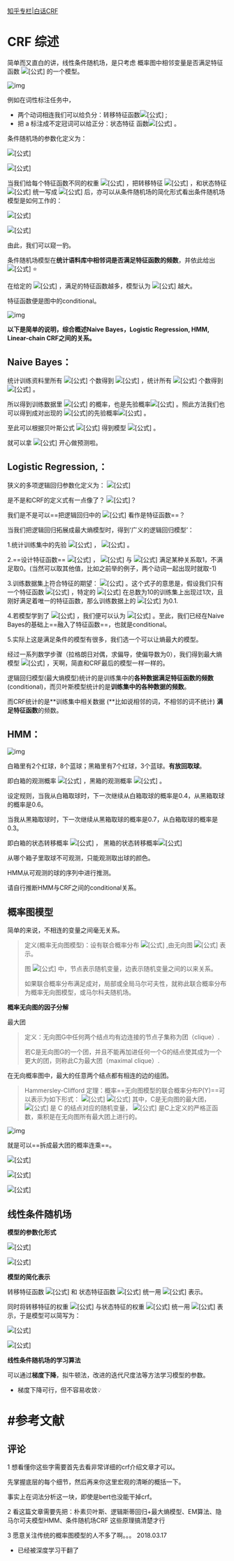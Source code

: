 [知乎专栏|白话CRF](https://zhuanlan.zhihu.com/p/34261803)



# **CRF 综述**

简单而又直白的讲，线性条件随机场，是只考虑 概率图中相邻变量是否满足特征函数 ![[公式]](https://www.zhihu.com/equation?tex=F%28y%2Cx%29) 的一个模型。

![img](https://raw.githubusercontent.com/DaiDuncan/PicUploader/main/img3/20210608155439.jpeg)

例如在词性标注任务中，

- 两个动词相连我们可以给负分：转移特征函数![[公式]](https://www.zhihu.com/equation?tex=t%28y_%7B2%7D%3Dv.%2Cy_%7B3%7D%3Dv.%2Cx%2Ci%29+%3D+-1) ; 
- 把 a 标注成不定冠词可以给正分：状态特征 函数![[公式]](https://www.zhihu.com/equation?tex=s%28y_%7B3%7D%3Dart.%2Cx%2Ci%29+%3D+1) 。 



条件随机场的参数化定义为：

![[公式]](https://www.zhihu.com/equation?tex=P%28y%7Cx%29+%3D+%5Cfrac%7B1%7D%7BZ%28x%29%7Dexp%28+%5Csum_%7Bi%2Ck%7D%5E%7B%7D%7B%5Clambda_%7Bk%7D%7Dt_%7Bk%7D%28y_%7Bi-1%7D%2Cy_%7Bi%7D%2Cx%2Ci%29%2B%5Csum_%7Bi%2Cl%7D%5E%7B%7D%7B%5Cmu_%7Bl%7D%7Ds_%7Bl%7D%28y_%7Bi%7D%2Cx%2Ci%29+%29)

![[公式]](https://www.zhihu.com/equation?tex=Z%28x%29%3D+%5Csum_%7By%7D%5E%7B%7D%7Bexp%28+%5Csum_%7Bi%2Ck%7D%5E%7B%7D%7B%5Clambda_%7Bk%7D%7Dt_%7Bk%7D%28y_%7Bi-1%7D%2Cy_%7Bi%7D%2Cx%2Ci%29%2B%5Csum_%7Bi%2Cl%7D%5E%7B%7D%7B%5Cmu_%7Bl%7D%7Ds_%7Bl%7D%28y_%7Bi%7D%2Cx%2Ci%29+%29%7D)



当我们给每个特征函数不同的权重 ![[公式]](https://www.zhihu.com/equation?tex=%5Comega) ，把转移特征 ![[公式]](https://www.zhihu.com/equation?tex=t%28y_%7Bi-1%7D%2Cy_%7Bi%7D%2Cx%2Ci%29+) ，和状态特征 ![[公式]](https://www.zhihu.com/equation?tex=s%28y_%7Bi%7D%2Cx%2Ci%29+) 统一写成 ![[公式]](https://www.zhihu.com/equation?tex=F%28y%2Cx%29) 后，亦可以从条件随机场的简化形式看出条件随机场模型是如何工作的：

![[公式]](https://www.zhihu.com/equation?tex=P_%7Bw%7D%28y%7Cx%29+%3D+%5Cfrac%7B1%7D%7BZ_%7BW%7D%28x%29%7Dexp%28+w%5Ccdot+F%28y%2Cx%29+%29)

![[公式]](https://www.zhihu.com/equation?tex=Z_%7Bw%7D%28x%29+%3D+%5Csum_%7By%7D%5E%7B%7D%7Bexp%28+w%5Ccdot+F%28y%2Cx%29+%29%7D)

由此，我们可以窥一豹。

条件随机场模型在**统计语料库中相邻词是否满足特征函数的频数**，并依此给出 ![[公式]](https://www.zhihu.com/equation?tex=P_%7Bw%7D%28y%7Cx%29) ⭐

在给定的 ![[公式]](https://www.zhihu.com/equation?tex=%28x%2Cy%29) ，满足的特征函数越多，模型认为 ![[公式]](https://www.zhihu.com/equation?tex=P_%7Bw%7D%28y%7Cx%29) 越大。





特征函数便是图中的conditional。

![img](https://raw.githubusercontent.com/DaiDuncan/PicUploader/main/img3/20210608155551.jpeg)



**以下是简单的说明，综合概述Naive Bayes，Logistic Regression, HMM, Linear-chain CRF之间的关系。**

## **Naive Bayes：**

统计训练资料里所有 ![[公式]](https://www.zhihu.com/equation?tex=x) 个数得到 ![[公式]](https://www.zhihu.com/equation?tex=V_%7Bx%7D) ，统计所有 ![[公式]](https://www.zhihu.com/equation?tex=X) 个数得到 ![[公式]](https://www.zhihu.com/equation?tex=V_%7BX%7D) 。

所以得到训练数据里 ![[公式]](https://www.zhihu.com/equation?tex=x) 的概率，也是先验概率![[公式]](https://www.zhihu.com/equation?tex=%5Ctilde%7BP%7D%28x%29+%3D+%5Cfrac%7BV_%7Bx%7D%7D%7BV_%7BX%7D%7D) 。照此方法我们也可以得到成对出现的 ![[公式]](https://www.zhihu.com/equation?tex=%28x%2Cy%29)的先验概率![[公式]](https://www.zhihu.com/equation?tex=%5Ctilde%7BP%7D%28x%2Cy%29+) 。

至此可以根据贝叶斯公式 ![[公式]](https://www.zhihu.com/equation?tex=%5Ctilde%7BP%7D%28x%29P%28y%7Cx%29+%3D+%5Ctilde%7BP%7D%28x%2Cy%29) 得到模型 ![[公式]](https://www.zhihu.com/equation?tex=P%28y%7Cx%29+%3D+%5Cfrac%7B%5Ctilde%7BP%7D%28x%2Cy%29%7D%7B%5Ctilde%7BP%7D%28x%29%7D) 。

就可以拿 ![[公式]](https://www.zhihu.com/equation?tex=P%28y%7Cx%29+) 开心做预测啦。





## **Logistic Regression,：**

狭义的多项逻辑回归参数化定义为： ![[公式]](https://www.zhihu.com/equation?tex=P%28Y%3Dk%7C+x%29+%3D+%5Cfrac%7B+exp%28w_%7Bk%7D%5Ccdot+x%29+%7D%7B+1%2B%5Csum_%7Bk%3D1%7D%5E%7BK-1%7D%7Bexp%28w_%7Bk%7D%5Ccdot+x%29%29%7D+%7D%2C+k+%3D+1%2C2%2C...%2CK-1)

是不是和CRF的定义式有一点像了？ ![[公式]](https://www.zhihu.com/equation?tex=P_%7Bw%7D%28y%7Cx%29+%3D+%5Cfrac%7Bexp%28+w%5Ccdot+F%28y%2Cx%29+%29%7D%7B%5Csum_%7By%7D%5E%7B%7D%7Bexp%28+w%5Ccdot+F%28y%2Cx%29+%29%7D%29%7D)？

我们是不是可以==把逻辑回归中的 ![[公式]](https://www.zhihu.com/equation?tex=w_%7Bk%7D%5Ccdot+x) 看作是特征函数==？



当我们把逻辑回归拓展成最大熵模型时，得到‘广义的逻辑回归模型’：

1.统计训练集中的先验 ![[公式]](https://www.zhihu.com/equation?tex=%5Ctilde%7BP%7D%28x%29+) ， ![[公式]](https://www.zhihu.com/equation?tex=%5Ctilde%7BP%7D%28x%2Cy%29+) 。

2.==设计特征函数== ![[公式]](https://www.zhihu.com/equation?tex=f%28x%2Cy%29) ， ![[公式]](https://www.zhihu.com/equation?tex=x) 与 ![[公式]](https://www.zhihu.com/equation?tex=y) 满足某种关系取1，不满足取0。(当然可以取其他值，比如之前举的例子，两个动词一起出现时就取-1)

3.训练数据集上符合特征的期望： ![[公式]](https://www.zhihu.com/equation?tex=E_%7B%5Ctilde%7BP%7D%7D+%3D+%5Csum_%7Bx%2Cy%7D%5E%7B%7D%7B%5Ctilde%7BP%7D%28x%2Cy%29f%28x%2Cy%29%7D) 。这个式子的意思是，假设我们只有一个特征函数 ![[公式]](https://www.zhihu.com/equation?tex=f) ，特定的 ![[公式]](https://www.zhihu.com/equation?tex=%28x%2Cy%29) 在总数为10的训练集上出现过1次，且刚好满足着唯一的特征函数，那么训练数据上的 ![[公式]](https://www.zhihu.com/equation?tex=E_%7B%5Ctilde%7BP%7D%7D+) 为0.1.

4.若模型学到了 ![[公式]](https://www.zhihu.com/equation?tex=P%28y%7Cx%29) ，我们便可以认为 ![[公式]](https://www.zhihu.com/equation?tex=%5Csum_%7Bx%2Cy%7D%5E%7B%7D%7B%5Ctilde%7BP%7D%28x%29P%28y%7Cx%29f%28x%2Cy%29%7D+%3D+%5Csum_%7Bx%2Cy%7D%5E%7B%7D%7B%5Ctilde%7BP%7D%28x%2Cy%29f%28x%2Cy%29%7D) 。至此，我们已经在Naive Bayes的基础上==融入了特征函数==，也就是conditional。

5.实际上这是满足条件的模型有很多，我们选一个可以让熵最大的模型。

经过一系列数学步骤（拉格朗日对偶，求偏导，使偏导数为0），我们得到最大熵模型 ![[公式]](https://www.zhihu.com/equation?tex=P_%7Bw%7D%28y%7Cx%29+%3D+%5Cfrac%7Bexp%28+w%5Ccdot+F%28y%2Cx%29+%29%7D%7B%5Csum_%7By%7D%5E%7B%7D%7Bexp%28+w%5Ccdot+F%28y%2Cx%29+%29%7D%29%7D) ，天啊，简直和CRF最后的模型一样一样的。





逻辑回归模型(最大熵模型)统计的是训练集中的**各种数据满足特征函数的频数**(conditional)，而贝叶斯模型统计的是**训练集中的各种数据的频数**。

而CRF统计的是**训练集中相关数据 (**比如说相邻的词，不相邻的词不统计) **满足特征函数**的频数。





## **HMM**：

![img](https://pic3.zhimg.com/80/v2-2092abe6f399ad504e65410b5a3f7e82_720w.jpg)

白箱里有2个红球，8个蓝球；黑箱里有7个红球，3个蓝球。**有放回取球**。

即白箱的观测概率 ![[公式]](https://www.zhihu.com/equation?tex=P_%7BO%E7%99%BD%7D+%3D+%E7%BA%A2%E7%90%830.2%EF%BC%8C%E8%93%9D%E7%90%830.8) ，黑箱的观测概率 ![[公式]](https://www.zhihu.com/equation?tex=P_%7BO%E9%BB%91%7D+%3D+%E7%BA%A2%E7%90%830.7%EF%BC%8C%E8%93%9D%E7%90%830.3) 。



设定规则，当我从白箱取球时，下一次继续从白箱取球的概率是0.4，从黑箱取球的概率是0.6。

当我从黑箱取球时，下一次继续从黑箱取球的概率是0.7，从白箱取球的概率是0.3。

即白箱的状态转移概率 ![[公式]](https://www.zhihu.com/equation?tex=P_%7BS%E7%99%BD%7D+%3D+%E7%99%BD%E7%AE%B10.4%EF%BC%8C%E9%BB%91%E7%AE%B10.6) ， 黑箱的状态转移概率![[公式]](https://www.zhihu.com/equation?tex=P_%7BS%E9%BB%91%7D+%3D+%E7%99%BD%E7%AE%B10.3%EF%BC%8C%E9%BB%91%E7%AE%B10.7)

从哪个箱子里取球不可观测，只能观测取出球的颜色。

HMM从可观测的球的序列中进行推测。

请自行推断HMM与CRF之间的conditional关系。





## **概率图模型**

简单的来说，不相连的变量之间毫无关系。

> 定义(概率无向图模型)：设有联合概率分布 ![[公式]](https://www.zhihu.com/equation?tex=P%28Y%29) ,由无向图 ![[公式]](https://www.zhihu.com/equation?tex=G+%3D+%28V%2CE%29) 表示。
>
> 图 ![[公式]](https://www.zhihu.com/equation?tex=G) 中，节点表示随机变量，边表示随机变量之间的以来关系。
>
> 如果联合概率分布满足成对，局部或全局马尔可夫性，就称此联合概率分布为概率无向图模型，或马尔科夫随机场。



**概率无向图的因子分解**

最大团

> 定义：无向图G中任何两个结点均有边连接的节点子集称为团（clique）.
>
> 若C是无向图G的一个团，并且不能再加进任何一个G的结点使其成为一个更大的团，则称此C为最大团（maximal clique）.



在无向概率图中，最大的任意两个结点都有相连的边的组团。

> Hammersley-Clifford 定理：概率==无向图模型的联合概率分布P(Y)==可以表示为如下形式：
> ![[公式]](https://www.zhihu.com/equation?tex=P%28Y%29+%3D+%5Cfrac%7B1%7D%7BZ%7D%5Csum_%7Bc%7D%5E%7B%7D%7B%5CPsi_%7Bc%7D%28Y_%7Bc%7D%29%7D)
> ![[公式]](https://www.zhihu.com/equation?tex=Z+%3D+%5Csum_%7BY%7D%5E%7B%7D%7B%5Cprod_%7Bc%7D%5E%7B%7D%5Cpsi_%7Bc%7D%28Y_%7Bc%7D%29%7D)
> 其中，C是无向图的最大团， ![[公式]](https://www.zhihu.com/equation?tex=Y_%7Bc%7D) 是 C 的结点对应的随机变量， ![[公式]](https://www.zhihu.com/equation?tex=%5CPsi_%7Bc%7D%28Y_%7Bc%7D%29) 是C上定义的严格正函数，乘积是在无向图所有最大团上进行的。

![img](https://raw.githubusercontent.com/DaiDuncan/PicUploader/main/img3/20210608160101.jpeg)

就是可以==拆成最大团的概率连乘==。

![[公式]](https://www.zhihu.com/equation?tex=P%28Y%29+%3D+%5Cfrac%7B1%7D%7BZ%7D%5Csum_%7Bc%7D%5E%7B%7D%7B%5CPsi_%7Bc%7D%28Y_%7Bc%7D%29%7D)

![[公式]](https://www.zhihu.com/equation?tex=Z+%3D+%5Csum_%7BY%7D%5E%7B%7D%7B%5Cprod_%7Bc%7D%5E%7B%7D%5Cpsi_%7Bc%7D%28Y_%7Bc%7D%29%7D)

![[公式]](https://www.zhihu.com/equation?tex=%5CPsi_%7Bc%7D%28Y_%7Bc%7D%29+%3D+exp%7B-E%28Y_%7Bc%7D%29%7D)



## **线性条件随机场**

**模型的参数化形式**

![[公式]](https://www.zhihu.com/equation?tex=P%28y%7Cx%29+%3D+%5Cfrac%7B1%7D%7BZ%28x%29%7Dexp%28+%5Csum_%7Bi%2Ck%7D%5E%7B%7D%7B%5Clambda_%7Bk%7D%7Dt_%7Bk%7D%28y_%7Bi-1%7D%2Cy_%7Bi%7D%2Cx%2Ci%29%2B%5Csum_%7Bi%2Cl%7D%5E%7B%7D%7B%5Cmu_%7Bl%7D%7Ds_%7Bl%7D%28y_%7Bi%7D%2Cx%2Ci%29+%29)

![[公式]](https://www.zhihu.com/equation?tex=Z%28x%29%3D+%5Csum_%7By%7D%5E%7B%7D%7Bexp%28+%5Csum_%7Bi%2Ck%7D%5E%7B%7D%7B%5Clambda_%7Bk%7D%7Dt_%7Bk%7D%28y_%7Bi-1%7D%2Cy_%7Bi%7D%2Cx%2Ci%29%2B%5Csum_%7Bi%2Cl%7D%5E%7B%7D%7B%5Cmu_%7Bl%7D%7Ds_%7Bl%7D%28y_%7Bi%7D%2Cx%2Ci%29+%29%7D)



**模型的简化表示**

转移特征函数 ![[公式]](https://www.zhihu.com/equation?tex=t_%7Bk%7D%28y_%7Bi-1%7D%2Cy_%7Bi%7D%2Cx%2Ci%29) 和 状态特征函数 ![[公式]](https://www.zhihu.com/equation?tex=s_%7Bl%7D%28y_%7Bi%7D%2Cx%2Ci%29) 统一用 ![[公式]](https://www.zhihu.com/equation?tex=F%28y%2Cx%29) 表示。

同时将转移特征的权重 ![[公式]](https://www.zhihu.com/equation?tex=%5Clambda_%7Bk%7D) 与状态特征的权重 ![[公式]](https://www.zhihu.com/equation?tex=%5Cmu_%7Bl%7D) 统一用 ![[公式]](https://www.zhihu.com/equation?tex=%5Comega) 表示，于是模型可以简写为：

![[公式]](https://www.zhihu.com/equation?tex=P_%7Bw%7D%28y%7Cx%29+%3D+%5Cfrac%7B1%7D%7BZ_%7BW%7D%28x%29%7Dexp%28+w%5Ccdot+F%28y%2Cx%29+%29)

![[公式]](https://www.zhihu.com/equation?tex=Z_%7Bw%7D%28x%29+%3D+%5Csum_%7By%7D%5E%7B%7D%7Bexp%28+w%5Ccdot+F%28y%2Cx%29+%29%7D)



**线性条件随机场的学习算法**

可以通过**梯度下降**，拟牛顿法，改进的迭代尺度法等方法学习模型的参数。

- 梯度下降可行，但不容易收敛💡





# #参考文献

## 评论

1 想看懂你这些字需要首先去看非常详细的crf介绍文章才可以。

先掌握底层的每个细节，然后再来你这里宏观的清晰的概括一下。

事实上在词法分析这一块，即使是bert也没能干掉crf。



2 看这篇文章需要先把：朴素贝叶斯、逻辑斯蒂回归+最大熵模型、EM算法、隐马尔可夫模型HMM、条件随机场CRF 这些原理搞清楚才行



3 愿意关注传统的概率图模型的人不多了啊。。。 2018.03.17

- 已经被深度学习干翻了




